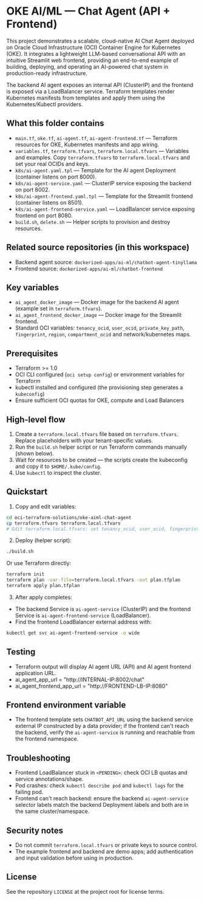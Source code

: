 # OKE AI/ML — Chat Agent (API + Frontend)

This project demonstrates a scalable, cloud-native AI Chat Agent deployed on Oracle Cloud Infrastructure (OCI) Container Engine for Kubernetes (OKE). It integrates a lightweight LLM-based conversational API with an intuitive Streamlit web frontend, providing an end-to-end example of building, deploying, and operating an AI-powered chat system in production-ready infrastructure.

The backend AI agent exposes an internal API (ClusterIP) and the frontend is exposed via a LoadBalancer service. Terraform templates render Kubernetes manifests from templates and apply them using the Kubernetes/Kubectl providers.

## What this folder contains

- `main.tf`, `oke.tf`, `ai-agent.tf`, `ai-agent-frontend.tf` — Terraform resources for OKE, Kubernetes manifests and app wiring.
- `variables.tf`, `terraform.tfvars`, `terraform.local.tfvars` — Variables and examples. Copy `terraform.tfvars` to `terraform.local.tfvars` and set your real OCIDs and keys.
- `k8s/ai-agent.yaml.tpl` — Template for the AI agent Deployment (container listens on port 8000).
- `k8s/ai-agent-service.yaml` — ClusterIP service exposing the backend on port 8002.
- `k8s/ai-agent-frontend.yaml.tpl` — Template for the Streamlit frontend (container listens on 8501).
- `k8s/ai-agent-frontend-service.yaml` — LoadBalancer service exposing frontend on port 8080.
- `build.sh`, `delete.sh` — Helper scripts to provision and destroy resources.

## Related source repositories (in this workspace)

- Backend agent source: `dockerized-apps/ai-ml/chatbot-agent-tinyllama`
- Frontend source: `dockerized-apps/ai-ml/chatbot-frontend`

## Key variables

- `ai_agent_docker_image` — Docker image for the backend AI agent (example set in `terraform.tfvars`).
- `ai_agent_frontend_docker_image` — Docker image for the Streamlit frontend.
- Standard OCI variables: `tenancy_ocid`, `user_ocid`, `private_key_path`, `fingerprint`, `region`, `compartment_ocid` and network/kubernetes maps.

## Prerequisites

- Terraform >= 1.0
- OCI CLI configured (`oci setup config`) or environment variables for Terraform
- kubectl installed and configured (the provisioning step generates a `kubeconfig`)
- Ensure sufficient OCI quotas for OKE, compute and Load Balancers

## High-level flow

1. Create a `terraform.local.tfvars` file based on `terraform.tfvars`. Replace placeholders with your tenant-specific values.
2. Run the `build.sh` helper script or run Terraform commands manually (shown below).
3. Wait for resources to be created — the scripts create the kubeconfig and copy it to `$HOME/.kube/config`.
4. Use `kubectl` to inspect the cluster.

## Quickstart

1. Copy and edit variables:

```bash
cd oci-terraform-solutions/oke-aiml-chat-agent
cp terraform.tfvars terraform.local.tfvars
# Edit terraform.local.tfvars: set tenancy_ocid, user_ocid, fingerprint, private_key_path, region, compartment_ocid, my_ipaddress, node_image_id, ai_agent_docker_image, ai_agent_frontend_docker_image
```

2. Deploy (helper script):

```bash
./build.sh
```

Or use Terraform directly:

```bash
terraform init
terraform plan -var-file=terraform.local.tfvars -out plan.tfplan
terraform apply plan.tfplan
```

3. After apply completes:

- The backend Service is `ai-agent-service` (ClusterIP) and the frontend Service is `ai-agent-frontend-service` (LoadBalancer).
- Find the frontend LoadBalancer external address with:

```bash
kubectl get svc ai-agent-frontend-service -o wide
```

## Testing

- Terraform output will display AI agent URL (API) and AI agent frontend application URL.
- ai_agent_app_url = "http://INTERNAL-IP:8002/chat"
- ai_agent_frontend_app_url = "http://FRONTEND-LB-IP:8080"

## Frontend environment variable

- The frontend template sets `CHATBOT_API_URL` using the backend service external IP constructed by a data provider; if the frontend can't reach the backend, verify the `ai-agent-service` is running and reachable from the frontend namespace.

## Troubleshooting

- Frontend LoadBalancer stuck in `<PENDING>`: check OCI LB quotas and service annotations/shape.
- Pod crashes: check `kubectl describe pod` and `kubectl logs` for the failing pod.
- Frontend can't reach backend: ensure the backend `ai-agent-service` selector labels match the backend Deployment labels and both are in the same cluster/namespace.

## Security notes

- Do not commit `terraform.local.tfvars` or private keys to source control.
- The example frontend and backend are demo apps; add authentication and input validation before using in production.

## License

See the repository `LICENSE` at the project root for license terms.
